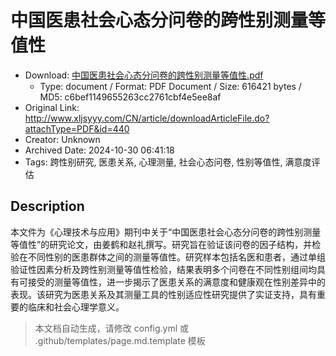 # 中国医患社会心态分问卷的跨性别测量等值性

- Download: [中国医患社会心态分问卷的跨性别测量等值性.pdf](中国医患社会心态分问卷的跨性别测量等值性.pdf)
    - Type: document / Format: PDF Document / Size: 616421 bytes / MD5: c6bef1149655263cc2761cbf4e5ee8af
- Original Link: http://www.xljsyyy.com/CN/article/downloadArticleFile.do?attachType=PDF&id=440
- Creator: Unknown
- Archived Date: 2024-10-30 06:41:18
- Tags: 跨性别研究, 医患关系, 心理测量, 社会心态问卷, 性别等值性, 满意度评估

## Description

本文件为《心理技术与应用》期刊中关于“中国医患社会心态分问卷的跨性别测量等值性”的研究论文，由姜鹤和赵礼撰写。研究旨在验证该问卷的因子结构，并检验在不同性别的医患群体之间的测量等值性。研究样本包括名医和患者，通过单组验证性因素分析及跨性别测量等值性检验，结果表明多个问卷在不同性别组间均具有可接受的测量等值性，进一步揭示了医患关系的满意度和健康观在性别差异中的表现。该研究为医患关系及其测量工具的性别适应性研究提供了实证支持，具有重要的临床和社会心理学意义。

> 本文档自动生成，请修改 config.yml 或 .github/templates/page.md.template 模板
